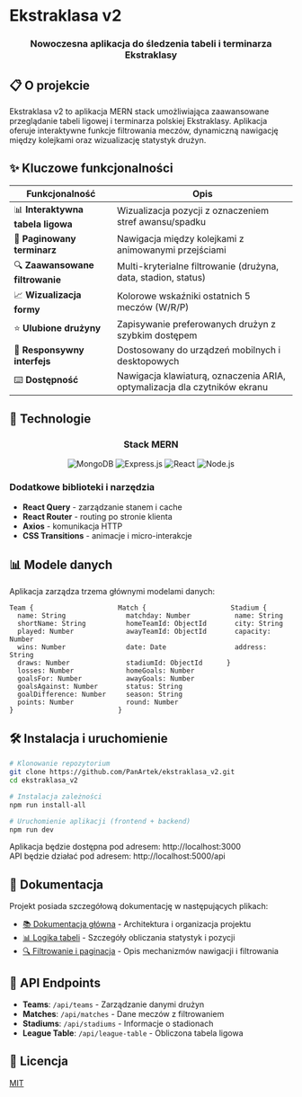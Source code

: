 # Ekstraklasa v2

<div align="center">

  <h3>Nowoczesna aplikacja do śledzenia tabeli i terminarza Ekstraklasy</h3>
</div>

## 📋 O projekcie

Ekstraklasa v2 to aplikacja MERN stack umożliwiająca zaawansowane przeglądanie tabeli ligowej i terminarza polskiej Ekstraklasy. Aplikacja oferuje interaktywne funkcje filtrowania meczów, dynamiczną nawigację między kolejkami oraz wizualizację statystyk drużyn.

## ✨ Kluczowe funkcjonalności

| Funkcjonalność | Opis |
|----------------|------|
| 📊 **Interaktywna tabela ligowa** | Wizualizacja pozycji z oznaczeniem stref awansu/spadku |
| 📅 **Paginowany terminarz** | Nawigacja między kolejkami z animowanymi przejściami |
| 🔍 **Zaawansowane filtrowanie** | Multi-kryterialne filtrowanie (drużyna, data, stadion, status) |
| 📈 **Wizualizacja formy** | Kolorowe wskaźniki ostatnich 5 meczów (W/R/P) |
| ⭐ **Ulubione drużyny** | Zapisywanie preferowanych drużyn z szybkim dostępem |
| 📱 **Responsywny interfejs** | Dostosowany do urządzeń mobilnych i desktopowych |
| ⌨️ **Dostępność** | Nawigacja klawiaturą, oznaczenia ARIA, optymalizacja dla czytników ekranu |

## 🚀 Technologie

<div align="center">
  <h3>Stack MERN</h3>
  <p>
    <img src="https://img.shields.io/badge/MongoDB-47A248?style=for-the-badge&logo=mongodb&logoColor=white" alt="MongoDB"/>
    <img src="https://img.shields.io/badge/Express-000000?style=for-the-badge&logo=express&logoColor=white" alt="Express.js"/>
    <img src="https://img.shields.io/badge/React-61DAFB?style=for-the-badge&logo=react&logoColor=black" alt="React"/>
    <img src="https://img.shields.io/badge/Node.js-339933?style=for-the-badge&logo=node.js&logoColor=white" alt="Node.js"/>
  </p>
</div>

### Dodatkowe biblioteki i narzędzia

- **React Query** - zarządzanie stanem i cache
- **React Router** - routing po stronie klienta
- **Axios** - komunikacja HTTP
- **CSS Transitions** - animacje i micro-interakcje

## 📊 Modele danych

Aplikacja zarządza trzema głównymi modelami danych:

```
Team {                     Match {                     Stadium {
  name: String               matchday: Number           name: String
  shortName: String          homeTeamId: ObjectId       city: String
  played: Number             awayTeamId: ObjectId       capacity: Number
  wins: Number               date: Date                 address: String
  draws: Number              stadiumId: ObjectId      }
  losses: Number             homeGoals: Number
  goalsFor: Number           awayGoals: Number
  goalsAgainst: Number       status: String
  goalDifference: Number     season: String
  points: Number             round: Number
}                          }
```


## 🛠️ Instalacja i uruchomienie

```bash
# Klonowanie repozytorium
git clone https://github.com/PanArtek/ekstraklasa_v2.git
cd ekstraklasa_v2

# Instalacja zależności
npm run install-all

# Uruchomienie aplikacji (frontend + backend)
npm run dev
```

Aplikacja będzie dostępna pod adresem: http://localhost:3000  
API będzie działać pod adresem: http://localhost:5000/api

## 📖 Dokumentacja

Projekt posiada szczegółową dokumentację w następujących plikach:

- [📚 Dokumentacja główna](documentation.md) - Architektura i organizacja projektu
- [📊 Logika tabeli](table-logic.md) - Szczegóły obliczania statystyk i pozycji
- [🔍 Filtrowanie i paginacja](filtering.md) - Opis mechanizmów nawigacji i filtrowania

## 🔌 API Endpoints

- **Teams**: `/api/teams` - Zarządzanie danymi drużyn
- **Matches**: `/api/matches` - Dane meczów z filtrowaniem
- **Stadiums**: `/api/stadiums` - Informacje o stadionach
- **League Table**: `/api/league-table` - Obliczona tabela ligowa


## 📝 Licencja

[MIT](LICENSE)


